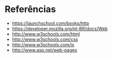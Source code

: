 Referências
===

* https://launchschool.com/books/http
* https://developer.mozilla.org/pt-BR/docs/Web
* http://www.w3schools.com/html
* http://www.w3schools.com/css
* http://www.w3schools.com/js
* http://www.asp.net/web-pages